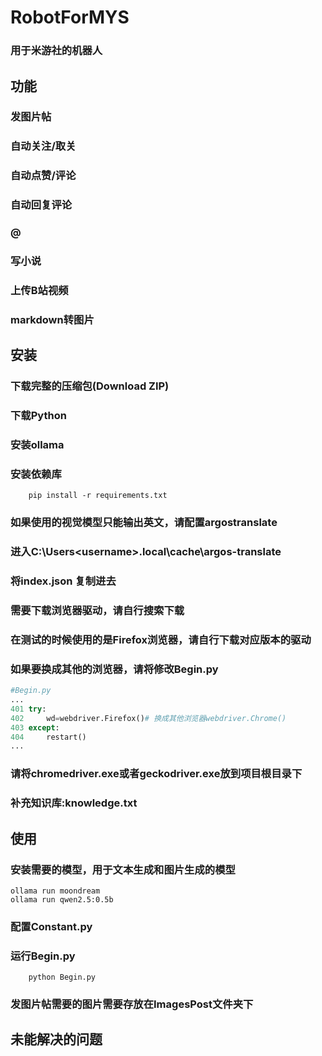 # RobotForMYS
### 用于米游社的机器人

## 功能
### 发图片帖
### 自动关注/取关
### 自动点赞/评论
### 自动回复评论
### @
### 写小说
### 上传B站视频
### markdown转图片


## 安装
### 下载完整的压缩包(Download ZIP)
### 下载Python
### 安装ollama
### 安装依赖库
```
    pip install -r requirements.txt
```
### 如果使用的视觉模型只能输出英文，请配置argostranslate
### 进入C:\Users\<username>\.local\cache\argos-translate
### 将index.json 复制进去
### 需要下载浏览器驱动，请自行搜索下载
### 在测试的时候使用的是Firefox浏览器，请自行下载对应版本的驱动
### 如果要换成其他的浏览器，请将修改Begin.py
```python
#Begin.py
...
401 try:
402     wd=webdriver.Firefox()# 换成其他浏览器webdriver.Chrome()
403 except:
404     restart()
...
```
### 请将chromedriver.exe或者geckodriver.exe放到项目根目录下
### 补充知识库:knowledge.txt
## 使用
### 安装需要的模型，用于文本生成和图片生成的模型
```
ollama run moondream 
ollama run qwen2.5:0.5b
```
### 配置Constant.py
### 运行Begin.py

```
    python Begin.py
```
### 发图片帖需要的图片需要存放在ImagesPost文件夹下

## 未能解决的问题

